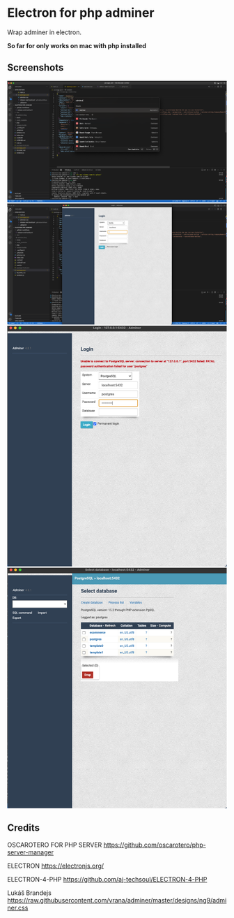 # Electron for php adminer

Wrap adminer in electron.

**So far for only works on mac with php installed**

## Screenshots
![alt text](https://github.com/iketiunn/electron-php-adminer/blob/main/screenshots/0.png?raw=true)
![alt text](https://github.com/iketiunn/electron-php-adminer/blob/main/screenshots/1.png?raw=true)
![alt text](https://github.com/iketiunn/electron-php-adminer/blob/main/screenshots/2.png?raw=true)
![alt text](https://github.com/iketiunn/electron-php-adminer/blob/main/screenshots/3.png?raw=true)

## Credits

OSCAROTERO FOR PHP SERVER
https://github.com/oscarotero/php-server-manager

ELECTRON
https://electronjs.org/

ELECTRON-4-PHP
https://github.com/aj-techsoul/ELECTRON-4-PHP

Lukáš Brandejs
https://raw.githubusercontent.com/vrana/adminer/master/designs/ng9/adminer.css
